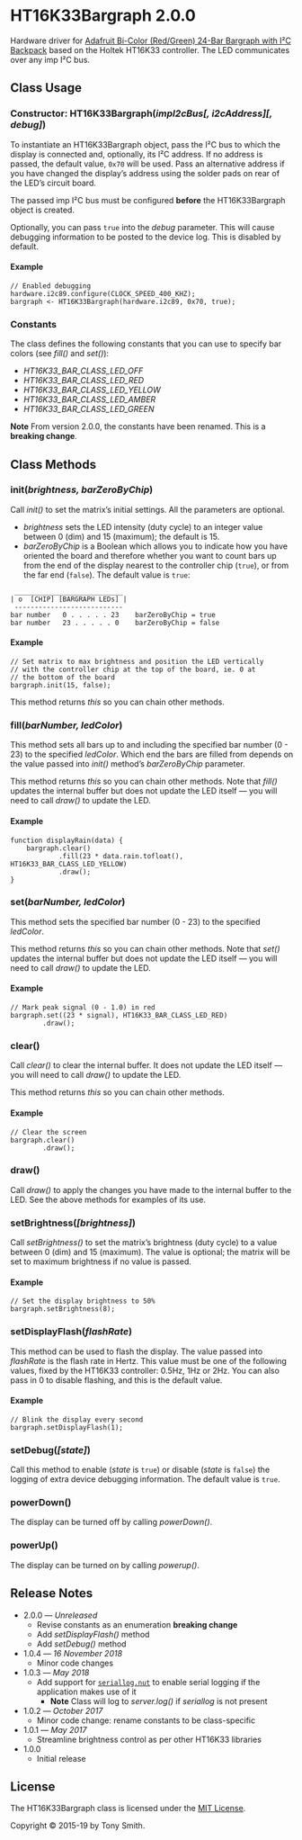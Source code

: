 # HT16K33Bargraph 2.0.0 #

Hardware driver for [Adafruit Bi-Color (Red/Green) 24-Bar Bargraph with I&sup2;C Backpack](https://www.adafruit.com/products/1721) based on the Holtek HT16K33 controller. The LED communicates over any imp I&sup2;C bus.

## Class Usage ##

### Constructor: HT16K33Bargraph(*impI2cBus[, i2cAddress][, debug]*) ###

To instantiate an HT16K33Bargraph object, pass the I&sup2;C bus to which the display is connected and, optionally, its I&sup2;C address. If no address is passed, the default value, `0x70` will be used. Pass an alternative address if you have changed the display’s address using the solder pads on rear of the LED’s circuit board.

The passed imp I&sup2;C bus must be configured **before** the HT16K33Bargraph object is created.

Optionally, you can pass `true` into the *debug* parameter. This will cause debugging information to be posted to the device log. This is disabled by default.

#### Example ####

```squirrel
// Enabled debugging
hardware.i2c89.configure(CLOCK_SPEED_400_KHZ);
bargraph <- HT16K33Bargraph(hardware.i2c89, 0x70, true);
```

### Constants ###

The class defines the following constants that you can use to specify bar colors (see *fill()* and *set()*):

- *HT16K33_BAR_CLASS_LED_OFF*
- *HT16K33_BAR_CLASS_LED_RED*
- *HT16K33_BAR_CLASS_LED_YELLOW*
- *HT16K33_BAR_CLASS_LED_AMBER*
- *HT16K33_BAR_CLASS_LED_GREEN*

**Note** From version 2.0.0, the constants have been renamed. This is a **breaking change**.

## Class Methods ##

### init(*brightness, barZeroByChip*) ###

Call *init()* to set the matrix’s initial settings. All the parameters are optional.

- *brightness* sets the LED intensity (duty cycle) to an integer value between 0 (dim) and 15 (maximum); the default is 15.
- *barZeroByChip* is a Boolean which allows you to indicate how you have oriented the board and therefore whether you want to count bars up from the end of the display nearest to the controller chip (`true`), or from the far end (`false`). The default value is `true`:

```squirrel
 ___________________________
| o  [CHIP] [BARGRAPH LEDs] |
 ---------------------------
bar number   0 . . . . . 23    barZeroByChip = true
bar number   23 . . . . . 0    barZeroByChip = false
```

#### Example ####

```squirrel
// Set matrix to max brightness and position the LED vertically
// with the controller chip at the top of the board, ie. 0 at
// the bottom of the board
bargraph.init(15, false);
```

This method returns *this* so you can chain other methods.

### fill(*barNumber, ledColor*) ###

This method sets all bars up to and including the specified bar number (0 - 23) to the specified *ledColor*. Which end the bars are filled from depends on the value passed into *init()* method’s *barZeroByChip* parameter.

This method returns *this* so you can chain other methods. Note that *fill()* updates the internal buffer but does not update the LED itself &mdash; you will need to call *draw()* to update the LED.

#### Example ####

```squirrel
function displayRain(data) {
    bargraph.clear()
            .fill(23 * data.rain.tofloat(), HT16K33_BAR_CLASS_LED_YELLOW)
            .draw();
}
```

### set(*barNumber, ledColor*) ###

This method sets the specified bar number (0 - 23) to the specified *ledColor*.

This method returns *this* so you can chain other methods. Note that *set()* updates the internal buffer but does not update the LED itself &mdash; you will need to call *draw()* to update the LED.

#### Example ####

```squirrel
// Mark peak signal (0 - 1.0) in red
bargraph.set((23 * signal), HT16K33_BAR_CLASS_LED_RED)
        .draw();
```

### clear() ###

Call *clear()* to clear the internal buffer. It does not update the LED itself &mdash; you will need to call *draw()* to update the LED.

This method returns *this* so you can chain other methods.

#### Example ####

```squirrel
// Clear the screen
bargraph.clear()
        .draw();
```

### draw() ###

Call *draw()* to apply the changes you have made to the internal buffer to the LED. See the above methods for examples of its use.

### setBrightness(*[brightness]*) ###

Call *setBrightness()* to set the matrix’s brightness (duty cycle) to a value between 0 (dim) and 15 (maximum). The value is optional; the matrix will be set to maximum brightness if no value is passed.

#### Example ####

```squirrel
// Set the display brightness to 50%
bargraph.setBrightness(8);
```

### setDisplayFlash(*flashRate*) ###

This method can be used to flash the display. The value passed into *flashRate* is the flash rate in Hertz. This value must be one of the following values, fixed by the HT16K33 controller: 0.5Hz, 1Hz or 2Hz. You can also pass in 0 to disable flashing, and this is the default value.

#### Example ####

```squirrel
// Blink the display every second
bargraph.setDisplayFlash(1);
```

### setDebug(*[state]*) ###

Call this method to enable (*state* is `true`) or disable (*state* is `false`) the logging of extra device debugging information. The default value is `true`.

### powerDown() ###

The display can be turned off by calling *powerDown()*.

### powerUp() ###

The display can be turned on by calling *powerup()*.

## Release Notes ##

- 2.0.0 &mdash; *Unreleased*
    - Revise constants as an enumeration **breaking change**
    - Add *setDisplayFlash()* method
    - Add *setDebug()* method
- 1.0.4 &mdash; *16 November 2018*
    - Minor code changes
- 1.0.3 &mdash; *May 2018*
    - Add support for [`seriallog.nut`](https://github.com/smittytone/generic/blob/master/seriallog.nut) to enable serial logging if the application makes use of it
        - **Note** Class will log to *server.log()* if *seriallog* is not present
- 1.0.2 &mdash; *October 2017*
    - Minor code change: rename constants to be class-specific
- 1.0.1 &mdash; *May 2017*
    - Streamline brightness control as per other HT16K33 libraries
- 1.0.0
    - Initial release

## License ##

The HT16K33Bargraph class is licensed under the [MIT License](./LICENSE).

Copyright &copy; 2015-19 by Tony Smith.
